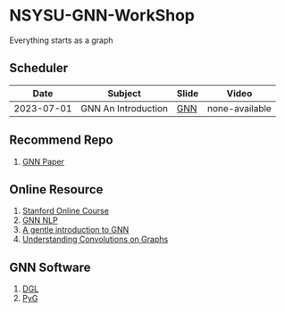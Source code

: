 # NSYSU-GNN-WorkShop

Everything starts as a graph

## Scheduler

| Date       | Subject      | Slide | Video |
|------------|--------------|-------|-------|
| 2023-07-01 | GNN An Introduction     | [GNN](https://www.canva.com/design/DAFk74Sr1Ho/HPIK_RvqF8QmbRs8LYdzRg/edit?utm_content=DAFk74Sr1Ho&utm_campaign=designshare&utm_medium=link2&utm_source=sharebutton) | none-available |

## Recommend Repo

1. [GNN Paper](https://github.com/thunlp/GNNPapers)

## Online Resource

1. [Stanford Online Course](https://www.youtube.com/watch?v=JAB_plj2rbA&list=PLoROMvodv4rPLKxIpqhjhPgdQy7imNkDn)
2. [GNN NLP](https://graph-neural-networks.github.io/index.html)
3. [A gentle introduction to GNN](https://distill.pub/2021/gnn-intro/)
4. [Understanding Convolutions on Graphs](https://distill.pub/2021/understanding-gnns/)

## GNN Software

1. [DGL](https://github.com/dmlc/dgl)
2. [PyG](https://pytorch-geometric.readthedocs.io/en/latest/)